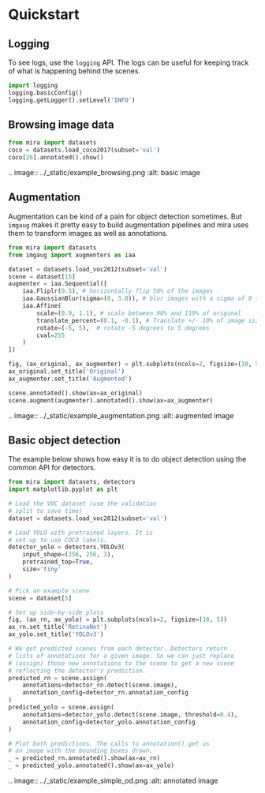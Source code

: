 # Quickstart

## Logging

To see logs, use the `logging` API. The logs can be
useful for keeping track of what is happening behind
the scenes.

```python
import logging
logging.basicConfig()
logging.getLogger().setLevel('INFO')
```

## Browsing image data

```python
from mira import datasets
coco = datasets.load_coco2017(subset='val')
coco[26].annotated().show()
```

.. image:: ../\_static/example_browsing.png
:alt: basic image

## Augmentation

Augmentation can be kind of a pain for
object detection sometimes. But `imgaug` makes
it pretty easy to build augmentation pipelines
and mira uses them to transform images as well
as annotations.

```python
from mira import datasets
from imgaug import augmenters as iaa

dataset = datasets.load_voc2012(subset='val')
scene = dataset[15]
augmenter = iaa.Sequential([
    iaa.Fliplr(0.5), # horizontally flip 50% of the images
    iaa.GaussianBlur(sigma=(0, 3.0)), # blur images with a sigma of 0 to 3.0
    iaa.Affine(
        scale=(0.9, 1.1), # scale between 90% and 110% of original
        translate_percent=(0.1, -0.1), # Translate +/- 10% of image size
        rotate=(-5, 5),  # rotate -5 degrees to 5 degrees
        cval=255
    )
])

fig, (ax_original, ax_augmenter) = plt.subplots(ncols=2, figsize=(10, 5))
ax_original.set_title('Original')
ax_augmenter.set_title('Augmented')

scene.annotated().show(ax=ax_original)
scene.augment(augmenter).annotated().show(ax=ax_augmenter)
```

.. image:: ../\_static/example_augmentation.png
:alt: augmented image

## Basic object detection

The example below shows how easy it is to
do object detection using the common API
for detectors.

```python
from mira import datasets, detectors
import matplotlib.pyplot as plt

# Load the VOC dataset (use the validation
# split to save time)
dataset = datasets.load_voc2012(subset='val')

# Load YOLO with pretrained layers. It is
# set up to use COCO labels.
detector_yolo = detectors.YOLOv3(
    input_shape=(256, 256, 3),
    pretrained_top=True,
    size='tiny'
)

# Pick an example scene
scene = dataset[5]

# Set up side-by-side plots
fig, (ax_rn, ax_yolo) = plt.subplots(ncols=2, figsize=(10, 5))
ax_rn.set_title('RetinaNet')
ax_yolo.set_title('YOLOv3')

# We get predicted scenes from each detector. Detectors return
# lists of annotations for a given image. So we can just replace
# (assign) those new annotations to the scene to get a new scene
# reflecting the detector's prediction.
predicted_rn = scene.assign(
    annotations=detector_rn.detect(scene.image),
    annotation_config=detector_rn.annotation_config
)
predicted_yolo = scene.assign(
    annotations=detector_yolo.detect(scene.image, threshold=0.4),
    annotation_config=detector_yolo.annotation_config
)

# Plot both predictions. The calls to annotation() get us
# an image with the bounding boxes drawn.
_ = predicted_rn.annotated().show(ax=ax_rn)
_ = predicted_yolo.annotated().show(ax=ax_yolo)
```

.. image:: ../\_static/example_simple_od.png
:alt: annotated image
